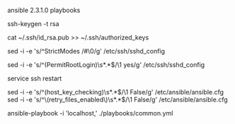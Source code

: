 
ansible 2.3.1.0 playbooks



ssh-keygen -t rsa

cat ~/.ssh/id_rsa.pub >> ~/.ssh/authorized_keys




sed -i -e 's/^StrictModes /#\0/g' /etc/ssh/sshd_config

sed -i -e 's/^\(PermitRootLogin\)\s*.*$/\1 yes/g' /etc/ssh/sshd_config

service ssh restart


sed -i -e 's/^\(host_key_checking\)\s*.*$/\1 False/g' /etc/ansible/ansible.cfg
sed -i -e 's/^\(retry_files_enabled\)\s*.*$/\1 False/g' /etc/ansible/ansible.cfg


ansible-playbook -i 'localhost,' ./playbooks/common.yml
